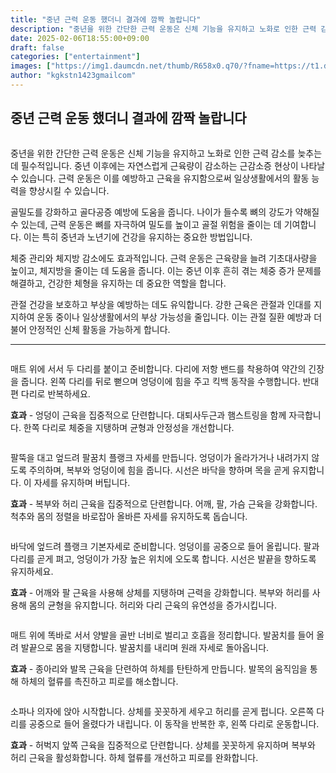 ```yaml
---
title: "중년 근력 운동 했더니 결과에 깜짝 놀랍니다"
description: "중년을 위한 간단한 근력 운동은 신체 기능을 유지하고 노화로 인한 근력 감소를 늦추는 데 필수적입니다. 중년 이후에는 자연스럽게 근육량이 감소하는 근감소증 현상이 나타날 수 있습니다. 근력 운동은 이를 예방하고 근육을 유지함으로써 일상생활에서의 활동 능력을 향상시킬 수"
date: 2025-02-06T18:55:00+09:00
draft: false
categories: ["entertainment"]
images: ["https://img1.daumcdn.net/thumb/R658x0.q70/?fname=https://t1.daumcdn.net/news/202502/05/tenbody/20250205073030149sshn.jpg", "https://t1.daumcdn.net/news/202502/05/tenbody/20250205073030317tbeh.gif", "https://t1.daumcdn.net/news/202502/05/tenbody/20250205073030525rgik.gif", "https://t1.daumcdn.net/news/202502/05/tenbody/20250205073030885pjhj.gif", "https://t1.daumcdn.net/news/202502/05/tenbody/20250205073031158sdje.gif"]
author: "kgkstn1423gmailcom"
---
```


<h2 >중년 근력 운동 했더니 결과에 깜짝 놀랍니다</h2> <figure ><img src="https://img1.daumcdn.net/thumb/R658x0.q70/?fname=https://t1.daumcdn.net/news/202502/05/tenbody/20250205073030149sshn.jpg" alt=""/></figure> <p>중년을 위한 간단한 근력 운동은 신체 기능을 유지하고 노화로 인한 근력 감소를 늦추는 데 필수적입니다. 중년 이후에는 자연스럽게 근육량이 감소하는 근감소증 현상이 나타날 수 있습니다. 근력 운동은 이를 예방하고 근육을 유지함으로써 일상생활에서의 활동 능력을 향상시킬 수 있습니다.</p> <p>골밀도를 강화하고 골다공증 예방에 도움을 줍니다. 나이가 들수록 뼈의 강도가 약해질 수 있는데, 근력 운동은 뼈를 자극하여 밀도를 높이고 골절 위험을 줄이는 데 기여합니다. 이는 특히 중년과 노년기에 건강을 유지하는 중요한 방법입니다.</p> <p>체중 관리와 체지방 감소에도 효과적입니다. 근력 운동은 근육량을 늘려 기초대사량을 높이고, 체지방을 줄이는 데 도움을 줍니다. 이는 중년 이후 흔히 겪는 체중 증가 문제를 해결하고, 건강한 체형을 유지하는 데 중요한 역할을 합니다.</p> <p>관절 건강을 보호하고 부상을 예방하는 데도 유익합니다. 강한 근육은 관절과 인대를 지지하여 운동 중이나 일상생활에서의 부상 가능성을 줄입니다. 이는 관절 질환 예방과 더불어 안정적인 신체 활동을 가능하게 합니다.</p> <hr /> <figure ><img src="https://t1.daumcdn.net/news/202502/05/tenbody/20250205073030317tbeh.gif" alt=""/></figure> <p>매트 위에 서서 두 다리를 붙이고 준비합니다. 다리에 저항 밴드를 착용하여 약간의 긴장을 줍니다. 왼쪽 다리를 뒤로 뻗으며 엉덩이에 힘을 주고 킥백 동작을 수행합니다. 반대편 다리로 반복하세요.</p> <p><strong>효과</strong> - 엉덩이 근육을 집중적으로 단련합니다. 대퇴사두근과 햄스트링을 함께 자극합니다. 한쪽 다리로 체중을 지탱하며 균형과 안정성을 개선합니다.</p> <figure ><img src="https://t1.daumcdn.net/news/202502/05/tenbody/20250205073030525rgik.gif" alt=""/></figure> <p>팔뚝을 대고 엎드려 팔꿈치 플랭크 자세를 만듭니다. 엉덩이가 올라가거나 내려가지 않도록 주의하며, 복부와 엉덩이에 힘을 줍니다. 시선은 바닥을 향하며 목을 곧게 유지합니다. 이 자세를 유지하며 버팁니다.</p> <p><strong>효과</strong> - 복부와 허리 근육을 집중적으로 단련합니다. 어깨, 팔, 가슴 근육을 강화합니다. 척추와 몸의 정렬을 바로잡아 올바른 자세를 유지하도록 돕습니다.</p> <figure ><img src="https://t1.daumcdn.net/news/202502/05/tenbody/20250205073030885pjhj.gif" alt=""/></figure> <p>바닥에 엎드려 플랭크 기본자세로 준비합니다. 엉덩이를 공중으로 들어 올립니다. 팔과 다리를 곧게 펴고, 엉덩이가 가장 높은 위치에 오도록 합니다. 시선은 발끝을 향하도록 유지하세요.</p> <p><strong>효과</strong> - 어깨와 팔 근육을 사용해 상체를 지탱하며 근력을 강화합니다. 복부와 허리를 사용해 몸의 균형을 유지합니다. 허리와 다리 근육의 유연성을 증가시킵니다.</p> <figure ><img src="https://t1.daumcdn.net/news/202502/05/tenbody/20250205073031158sdje.gif" alt=""/></figure> <p>매트 위에 똑바로 서서 양발을 골반 너비로 벌리고 호흡을 정리합니다. 발꿈치를 들어 올려 발끝으로 몸을 지탱합니다. 발꿈치를 내리며 원래 자세로 돌아옵니다.</p> <p><strong>효과</strong> - 종아리와 발목 근육을 단련하여 하체를 탄탄하게 만듭니다. 발목의 움직임을 통해 하체의 혈류를 촉진하고 피로를 해소합니다.</p> <figure ><img src="https://t1.daumcdn.net/news/202502/05/tenbody/20250205073031462qdyt.gif" alt=""/></figure> <p>소파나 의자에 앉아 시작합니다. 상체를 꼿꼿하게 세우고 허리를 곧게 펍니다. 오른쪽 다리를 공중으로 들어 올렸다가 내립니다. 이 동작을 반복한 후, 왼쪽 다리로 운동합니다.</p> <p><strong>효과</strong> - 허벅지 앞쪽 근육을 집중적으로 단련합니다. 상체를 꼿꼿하게 유지하며 복부와 허리 근육을 활성화합니다. 하체 혈류를 개선하고 피로를 완화합니다.</p>